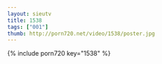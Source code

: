```yaml
--- 
layout: sieutv
title: 1538
tags: ["001"]
thumb: http://porn720.net/video/1538/poster.jpg
---
```

{% include porn720 key="1538" %} 
